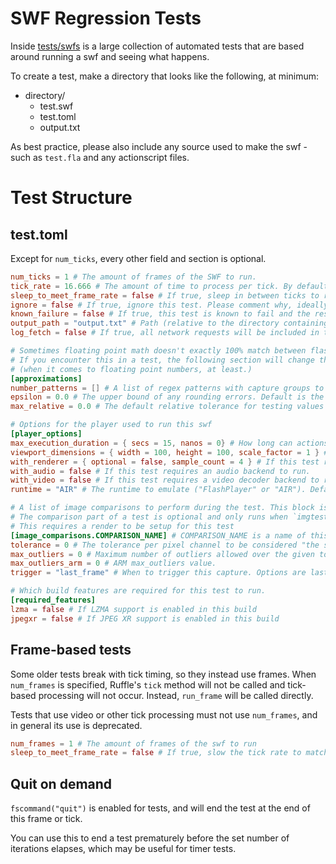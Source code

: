 # SWF Regression Tests

Inside [tests/swfs](tests/swfs) is a large collection of automated tests that are based around running a swf and seeing what happens.

To create a test, make a directory that looks like the following, at minimum:

- directory/
  - test.swf
  - test.toml
  - output.txt

As best practice, please also include any source used to make the swf - such as `test.fla` and any actionscript files.


# Test Structure
## test.toml
Except for `num_ticks`, every other field and section is optional.

```toml
num_ticks = 1 # The amount of frames of the SWF to run.
tick_rate = 16.666 # The amount of time to process per tick. By default this uses the SWF frame rate.
sleep_to_meet_frame_rate = false # If true, sleep in between ticks to run at realtime speed. Necessary for some timer tests.
ignore = false # If true, ignore this test. Please comment why, ideally link to an issue, so we know what's up
known_failure = false # If true, this test is known to fail and the result will be inverted. When the test passes in the future, it'll fail and alert that it now passes.
output_path = "output.txt" # Path (relative to the directory containing test.toml) to the expected output
log_fetch = false # If true, all network requests will be included in the output.

# Sometimes floating point math doesn't exactly 100% match between flash and rust.
# If you encounter this in a test, the following section will change the output testing from "exact" to "approximate"
# (when it comes to floating point numbers, at least.)
[approximations]
number_patterns = [] # A list of regex patterns with capture groups to additionally treat as approximate numbers
epsilon = 0.0 # The upper bound of any rounding errors. Default is the difference between 1.0 and the next largest representable number
max_relative = 0.0 # The default relative tolerance for testing values that are far-apart. Default is the difference between 1.0 and the next largest representable number

# Options for the player used to run this swf
[player_options]
max_execution_duration = { secs = 15, nanos = 0} # How long can actionscript execute for before being forcefully stopped
viewport_dimensions = { width = 100, height = 100, scale_factor = 1 } # The size of the player. Defaults to the swfs stage size
with_renderer = { optional = false, sample_count = 4 } # If this test requires a renderer to run. Optional will enable the renderer where available.
with_audio = false # If this test requires an audio backend to run.
with_video = false # If this test requires a video decoder backend to run.
runtime = "AIR" # The runtime to emulate ("FlashPlayer" or "AIR"). Defaults to "FlashPlayer"

# A list of image comparisons to perform during the test. This block is repeatable infinitely, as long as each name is unique.
# The comparison part of a test is optional and only runs when `imgtests` feature is enabled
# This requires a render to be setup for this test
[image_comparisons.COMPARISON_NAME] # COMPARISON_NAME is a name of this particular image
tolerance = 0 # The tolerance per pixel channel to be considered "the same". Increase as needed with tests that aren't pixel perfect across platforms.
max_outliers = 0 # Maximum number of outliers allowed over the given tolerance levels. Increase as needed with tests that aren't pixel perfect across platforms.
max_outliers_arm = 0 # ARM max_outliers value.
trigger = "last_frame" # When to trigger this capture. Options are last_frame (default), fs_command, or a frame/tick number (1-based). Only one image may exist per frame/tick number or last_frame.

# Which build features are required for this test to run.
[required_features]
lzma = false # If LZMA support is enabled in this build
jpegxr = false # If JPEG XR support is enabled in this build
```

## Frame-based tests

Some older tests break with tick timing, so they instead use frames. When `num_frames` is specified, Ruffle's `tick` method will not be called and tick-based processing will not occur. Instead, `run_frame` will be called directly.

Tests that use video or other tick processing must not use `num_frames`, and in general its use is deprecated.

```toml
num_frames = 1 # The amount of frames of the swf to run
sleep_to_meet_frame_rate = false # If true, slow the tick rate to match the movies requested fps rate
```

## Quit on demand

`fscommand("quit")` is enabled for tests, and will end the test at the end of this frame or tick.

You can use this to end a test prematurely before the set number of iterations elapses, which may be useful for timer tests.
